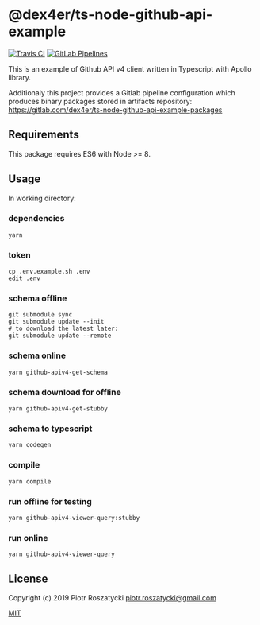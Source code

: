 # @dex4er/ts-node-github-api-example

<!-- markdownlint-disable MD013 -->

[![Travis CI](https://secure.travis-ci.org/dex4er/ts-node-github-api-example.svg)](http://travis-ci.org/dex4er/ts-node-github-api-example) [![GitLab Pipelines](https://gitlab.com/dex4er/ts-node-github-api-example/badges/develop/build.svg)](https://gitlab.com/dex4er/ts-node-github-api-example/pipelines)

<!-- markdownlint-enable MD013 -->

This is an example of Github API v4 client written in Typescript with Apollo library.

Additionaly this project provides a Gitlab pipeline configuration which
produces binary packages stored in artifacts repository:
<https://gitlab.com/dex4er/ts-node-github-api-example-packages>

## Requirements

This package requires ES6 with Node >= 8.

## Usage

In working directory:

### dependencies

```shell
yarn
```

### token

```shell
cp .env.example.sh .env
edit .env
```

### schema offline

```shell
git submodule sync
git submodule update --init
# to download the latest later:
git submodule update --remote
```

### schema online

```shell
yarn github-apiv4-get-schema
```

### schema download for offline

```shell
yarn github-apiv4-get-stubby
```

### schema to typescript

```shell
yarn codegen
```

### compile

```shell
yarn compile
```

### run offline for testing

```shell
yarn github-apiv4-viewer-query:stubby
```

### run online

```shell
yarn github-apiv4-viewer-query
```

## License

Copyright (c) 2019 Piotr Roszatycki <piotr.roszatycki@gmail.com>

[MIT](https://opensource.org/licenses/MIT)
